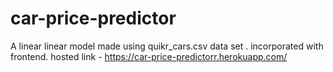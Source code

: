 # car-price-predictor
A linear linear model made using quikr_cars.csv data set . incorporated with frontend.
hosted link - https://car-price-predictorr.herokuapp.com/
